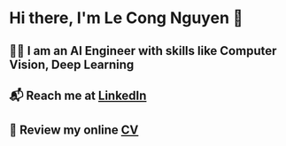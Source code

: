 # Hi there, I'm Le Cong Nguyen 👋  
## :sassy_man: I am an AI Engineer with skills like Computer Vision, Deep Learning
## :mailbox_with_mail: Reach me at [LinkedIn](https://www.linkedin.com/in/nguyen-le-cong-0b1731233/)
## :page_facing_up:	Review my online [CV](https://nguyenlecong.github.io/Online-CV/)
